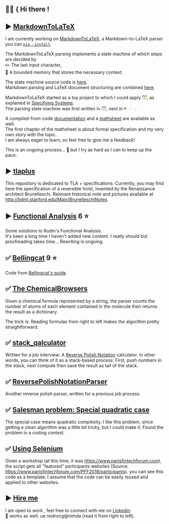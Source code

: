 ## :man_technologist: { Hi there !
## :arrow_forward: [MarkdownToLaTeX](https://github.com/gitcordier/MarkdownToLaTeX)
I am currently working on 
[MarkdownToLaTeX](https://github.com/gitcordier/MarkdownToLaTeX), a Markdown-to-LaTeX parser you 
can [`pip -install`](https://pypi.org/project/MarkdownToLaTeX).  

The MarkdownToLaTeX parsing implements a state machine of which steps are decided by  
:pencil2: The last input character,  
:memo: A bounded memory that stores the necessary context.  

The state machine source code is [here](https://github.com/gitcordier/MarkdownToLaTeX/blob/main/src/markdowntolatex/markdown/parser.py).  
Markdown parsing and LaTeX document structuring are combined 
[here](https://github.com/gitcordier/MarkdownToLaTeX/blob/main/src/markdowntolatex/latex/document.py).  

MarkdownToLaTeX started as a toy project to which I could apply 
[<img src="https://raw.githubusercontent.com/gitcordier/gitcordier/main/tlaplus.png" alt="TLA Plus" width="3%">](https://github.com/tlaplus), 
as explained in 
[Specifying Systems](http://lamport.azurewebsites.net/tla/book.html?back-link=learning.html#book).  
The parsing state machine was first written in 
[<img src="https://raw.githubusercontent.com/gitcordier/gitcordier/main/tlaplus.png" alt="TLA Plus" width="3%">](https://github.com/tlaplus), next in 
[<img src="https://raw.githubusercontent.com/gitcordier/gitcordier/main/python-logo@2x.png" alt="Python" width="7%">](https://github.com/gitcordier/MarkdownToLaTeX).  

A compiled-from-code [documentation](https://markdowntolatex.readthedocs.io) and a
[mathsheet](https://raw.githubusercontent.com/gitcordier/MarkdownToLaTeX/main/MarkdownToLaTeX_Mathsheet.pdf) are available as well.  
The first chapter of the mathsheet is about formal specification and my very own story with the topic.  
I am always eager to learn, so feel free to give me a feedback!

This is an ongoing process… :rowboat: but I try as hard as I can to keep up the pace.

## :arrow_forward: [tlaplus](https://github.com/gitcordier/tlaplus)
This repository is dedicated to TLA + specifications. Currently, you may find here the specification of a reversible hoist, invented by the Renaissance architect Brunelleschi. Relevant historical note and pictures available at http://bdml.stanford.edu/Main/BrunelleschiNotes.

## :arrow_forward: [Functional Analysis](https://github.com/gitcordier/FunctionalAnalysis) 6 :star:
Some solutions to Rudin's Functional Analysis.  
It's been a long time I haven't added new content. I really should but proofreading takes time…
Rewriting is ongoing.
## :white_check_mark: [Bellingcat](https://github.com/gitcordier/bellingcat) 9 :star:
Code from [Bellingcat's guide](https://www.bellingcat.com/category/resources/how-tos).
## :white_check_mark: [The ChemicalBrowsers](https://github.com/gitcordier/TheChemicalBrowsers)
Given a chemical formula represented by a string, 
the parser counts the number of atoms of each element contained in the molecule 
then returns the result as a dictionary.  

The trick is: Reading formulas from right to left makes the algorithm pretty straightforward.
## :white_check_mark: [stack_qalculator](https://github.com/gitcordier/stack_qalculator)
Written for a job interview: A
[Reverse Polish Notation](https://en.wikipedia.org/wiki/Reverse_Polish_notation) calculator. 
In other words, you can think of it as a stack-based process: First, push numbers in the stack, next compute then save the result as tail of the stack. 
## :white_check_mark: [ReversePolishNotationParser](https://github.com/gitcordier/ReversePolishNotationParser)
Another reverse polish parser, written for a previous job process. 
## :white_check_mark: [Salesman problem: Special quadratic case](https://github.com/gitcordier/minimal_length_of_graph_traversal)
The special case means quadratic complexity. I like this problem, since getting a clean algorithm was a little bit tricky, but I could make it. Found the problem in a coding contest.
## :white_check_mark: [Using Selenium](https://github.com/gitcordier/selenium)
Given a workshop (at this time, it was https://www.parisfintechforum.com), the script gets all "featured" participants websites (Source: https://www.parisfintechforum.com/PFF2018/participants).
you can see this code as a template: I assume that the code can be easily reused and applied to other websites.
## :arrow_forward: [Hire me](https://www.linkedin.com/in/gabriel-cordier-58097494)
I am open to work , feel free to connect with me on [Linkedin](https://www.linkedin.com/in/gabriel-cordier-58097494).  
:postbox: works as well: ue.reidrocg@nimda (read it from right to left).

